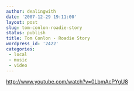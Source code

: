 ```yaml
---
author: dealingwith
date: '2007-12-29 19:11:00'
layout: post
slug: tom-conlon-roadie-story
status: publish
title: Tom Conlon - Roadie Story
wordpress_id: '2422'
categories:
 - local
 - music
 - video
---
```


http://www.youtube.com/watch?v=0LbmAcPYgU8

